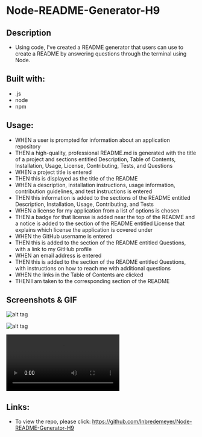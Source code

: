 
# Node-README-Generator-H9

## Description
* Using code, I've created a README generator that users can use to create a README by answering questions through the terminal using Node.

## Built with:
* .js
* node
* npm

## Usage:
* WHEN a user is prompted for information about an application repository
* THEN a high-quality, professional README.md is generated with the title of a project and sections entitled Description, Table of Contents, Installation, Usage, License, Contributing, Tests, and Questions
* WHEN a project title is entered
* THEN this is displayed as the title of the README
* WHEN a description, installation instructions, usage information, contribution guidelines, and test instructions is entered
* THEN this information is added to the sections of the README entitled Description, Installation, Usage, Contributing, and Tests
* WHEN a license for my application from a list of options is chosen
* THEN a badge for that license is added near the top of the README and a notice is added to the section of the README entitled License that explains which license the application is covered under
* WHEN the GitHub username is entered
* THEN this is added to the section of the README entitled Questions, with a link to my GitHub profile
* WHEN an email address is entered
* THEN this is added to the section of the README entitled Questions, with instructions on how to reach me with additional questions
* WHEN the links in the Table of Contents are clicked
* THEN I am taken to the corresponding section of the README

## Screenshots & GIF
![alt tag](https://user-images.githubusercontent.com/99215212/167214603-9bf475cc-3af9-44a3-9ed8-77bb7bb1cc22.png "screenshot")

![alt tag](https://user-images.githubusercontent.com/99215212/167214699-af457ae9-9bc4-4e86-8308-018903f72bb4.png "screenshot")

![alt tag](https://user-images.githubusercontent.com/99215212/167219674-1f7e670d-904c-4f17-9d66-87b376a148a9.mp4 "video")

## Links:
* To view the repo, please click: https://github.com/lnbredemeyer/Node-README-Generator-H9
```
